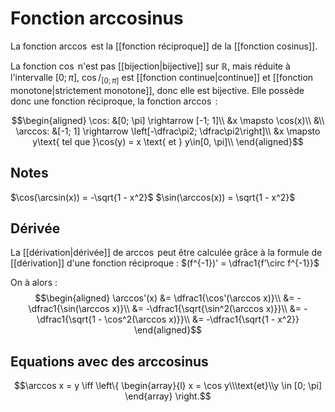 # Fonction arccosinus

La fonction $\arccos$ est la [[fonction réciproque]] de la [[fonction cosinus]].

La fonction $\cos$ n'est pas [[bijection|bijective]] sur $\mathbb{R}$, mais réduite à l'intervalle $[0; \pi]$, $\cos/_{[0;\pi]}$ est [[fonction continue|continue]] et [[fonction monotone|strictement monotone]], donc elle est bijective.
Elle possède donc une fonction réciproque, la fonction $\arccos$ :


$$\begin{aligned}
\cos: &[0; \pi] \rightarrow [-1; 1]\\
      &x \mapsto \cos(x)\\
&\\
\arccos: &[-1; 1] \rightarrow \left[-\dfrac\pi2; \dfrac\pi2\right]\\
	&x \mapsto y\text{ tel que }\cos(y) = x \text{ et } y\in[0, \pi]\\
\end{aligned}$$
## Notes

$\cos(\arcsin(x)) = -\sqrt{1 - x^2}$
$\sin(\arccos(x)) = \sqrt{1 - x^2}$

## Dérivée
La [[dérivation|dérivée]] de $\arccos$ peut être calculée grâce à la formule de [[dérivation]] d'une fonction réciproque :
$(f^{-1})' = \dfrac1{f'\circ f^{-1}}$

On à alors :
$$\begin{aligned}
\arccos'(x) &= \dfrac1{\cos'(\arccos x)}\\
&= -\dfrac1{\sin(\arccos x)}\\
&= -\dfrac1{\sqrt{\sin^2(\arccos x)}}\\
&= -\dfrac1{\sqrt{1 - \cos^2(\arccos x)}}\\
&= -\dfrac1{\sqrt{1 - x^2}}
\end{aligned}$$


## Equations avec des arccosinus

$$\arccos x = y \iff \left\{ \begin{array}{l} x = \cos y\\\text{et}\\y \in [0; \pi] \end{array} \right.$$